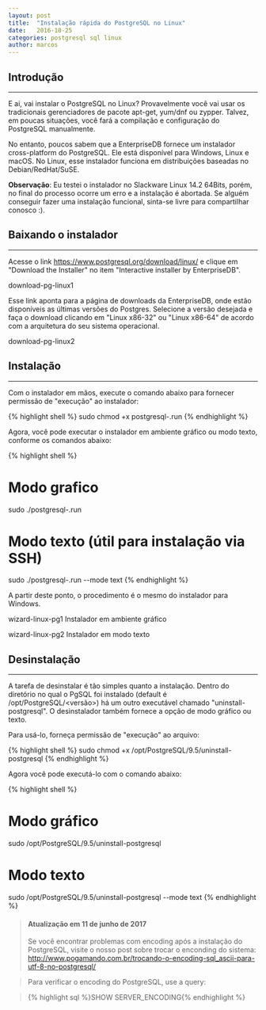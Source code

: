 ```yaml
---
layout: post
title:  "Instalação rápida do PostgreSQL no Linux"
date:   2016-10-25
categories: postgresql sql linux
author: marcos
---
```

## Introdução
------

E ai, vai instalar o PostgreSQL no Linux? Provavelmente você vai usar os tradicionais gerenciadores de pacote apt-get, yum/dnf ou zypper. Talvez, em poucas situações, você fará a compilação e configuração do PostgreSQL manualmente.

No entanto, poucos sabem que a EnterpriseDB fornece um instalador cross-platform do PostgreSQL. Ele está disponível para Windows, Linux e macOS. No Linux, esse instalador funciona em distribuições baseadas no Debian/RedHat/SuSE.

**Observação**: Eu testei o instalador no Slackware Linux 14.2 64Bits, porém, no final do processo ocorre um erro e a instalação é abortada. Se alguém conseguir fazer uma instalação funcional, sinta-se livre para compartilhar conosco :).

## Baixando o instalador
------

Acesse o link <https://www.postgresql.org/download/linux/> e clique em "Download the Installer" no item "Interactive installer by EnterpriseDB".

download-pg-linux1

Esse link aponta para a página de downloads da EnterpriseDB, onde estão disponíveis as últimas versões do Postgres. Selecione a versão desejada e faça o download clicando em "Linux x86-32" ou "Linux x86-64" de acordo com a arquitetura do seu sistema operacional.

download-pg-linux2

## Instalação
------

Com o instalador em mãos, execute o comando abaixo para fornecer permissão de "execução" ao instalador:

{% highlight shell %}
sudo chmod +x postgresql-<versao-so-arquitetura>.run
{% endhighlight %}

Agora, você pode executar o instalador em ambiente gráfico ou modo texto, conforme os comandos abaixo:

{% highlight shell %}
# Modo grafico
sudo ./postgresql-<versao-so-arquitetura>.run

# Modo texto (útil para instalação via SSH)
sudo ./postgresql-<versao-so-arquitetura>.run --mode text
{% endhighlight %}

A partir deste ponto, o procedimento é o mesmo do instalador para Windows.

wizard-linux-pg1
Instalador em ambiente gráfico

wizard-linux-pg2
Instalador em modo texto

## Desinstalação
------
A tarefa de desinstalar é tão simples quanto a instalação. Dentro do diretório no qual o PgSQL foi instalado (default é /opt/PostgreSQL/<versão>) há um outro executável chamado "uninstall-postgresql". O desinstalador também fornece a opção de modo gráfico ou texto.

Para usá-lo, forneça permissão de "execução" ao arquivo:

{% highlight shell %}
sudo chmod +x /opt/PostgreSQL/9.5/uninstall-postgresql
{% endhighlight %}

Agora você pode executá-lo com o comando abaixo:

{% highlight shell %}
# Modo gráfico
sudo /opt/PostgreSQL/9.5/uninstall-postgresql

# Modo texto
sudo /opt/PostgreSQL/9.5/uninstall-postgresql --mode text
{% endhighlight %}

> #### Atualização em 11 de junho de 2017
> Se você encontrar problemas com encoding após a instalação do PostgreSQL, visite o nosso post sobre trocar o enconding do sistema: <http://www.pogamando.com.br/trocando-o-encoding-sql_ascii-para-utf-8-no-postgresql/>

> Para verificar o encoding do PostgreSQL, use a query:

> {% highlight sql %}SHOW SERVER_ENCODING{% endhighlight %}